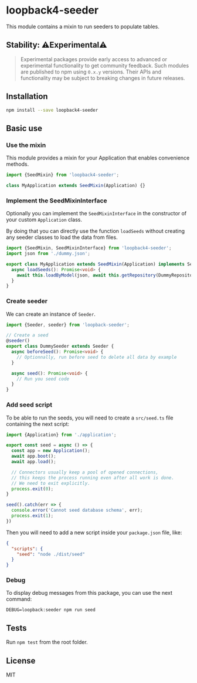 # loopback4-seeder

This module contains a mixin to run seeders to populate tables.

## Stability: ⚠️Experimental⚠️

> Experimental packages provide early access to advanced or experimental
> functionality to get community feedback. Such modules are published to npm
> using `0.x.y` versions. Their APIs and functionality may be subject to
> breaking changes in future releases.

## Installation

```sh
npm install --save loopback4-seeder
```

## Basic use

### Use the mixin

This module provides a mixin for your Application that enables convenience methods.

```ts
import {SeedMixin} from 'loopback4-seeder';

class MyApplication extends SeedMixin(Application) {}
```

### Implement the SeedMixinInterface

Optionally you can implement the `SeedMixinInterface` in the constructor of
your custom `Application` class.

By doing that you can directly use the function `loadSeeds` without creating
any seeder classes to load the data from files.

```ts
import {SeedMixin, SeedMixinInterface} from 'loopback4-seeder';
import json from './dummy.json';

export class MyApplication extends SeedMixin(Application) implements SeedMixinInterface {
  async loadSeeds(): Promise<void> {
    await this.loadByModel(json, await this.getRepository(DummyRepository), Dummy);
  }
}
```

### Create seeder

We can create an instance of `Seeder`.

```ts
import {Seeder, seeder} from 'loopback-seeder';

// Create a seed
@seeder()
export class DummySeeder extends Seeder {
  async beforeSeed(): Promise<void> {
    // Optionnally, run before seed to delete all data by example
  }

  async seed(): Promise<void> {
    // Run you seed code
  }
}
```

### Add seed script

To be able to run the seeds, you will need to create a `src/seed.ts` file
containing the next script:

```ts
import {Application} from './application';

export const seed = async () => {
  const app = new Application();
  await app.boot();
  await app.load();

  // Connectors usually keep a pool of opened connections,
  // this keeps the process running even after all work is done.
  // We need to exit explicitly.
  process.exit(0);
}

seed().catch(err => {
  console.error('Cannot seed database schema', err);
  process.exit(1);
})
```

Then you will need to add a new script inside your `package.json` file, like:
```json
{
  "scripts": {
    "seed": "node ./dist/seed"
  }
}
```

### Debug

To display debug messages from this package, you can use the next command:

```shell
DEBUG=loopback:seeder npm run seed
```

## Tests

Run `npm test` from the root folder.


## License

MIT
